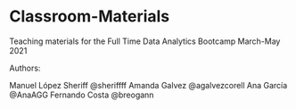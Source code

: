 # Classroom-Materials
Teaching materials for the Full Time Data Analytics Bootcamp March-May 2021

Authors: 

Manuel López Sheriff @sheriffff
Amanda Galvez @agalvezcorell
Ana García @AnaAGG
Fernando Costa @breogann
